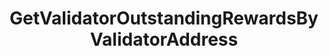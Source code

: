 ---
title: GetValidatorOutstandingRewardsByValidatorAddress
api:
  file: consensus-client-api.json
  operationId: get_distribution-validators-validator-address-outstanding-rewards
hidden: false
---